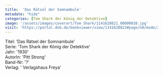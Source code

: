 ```yaml
---
title:  'Das Rätsel der Somnambule'
metadate: "hide"
categories: [Tom Shark der König der Detektive]
image: '/assets/images/coverart/Tom Shark/1141628821_00000010.jpg'
visit: 'https://portal.dnb.de/bookviewer/view/1141628821#page/n0/mode/2up'
---
```

Titel: 'Das Rätsel der Somnambule' <br>
Serie: 'Tom Shark der König der Detektive' <br>
Jahr: '1930' <br>
AutorIn: 'Pitt Strong' <br>
Band-Nr: '?' <br>
Verlag: ' Verlagshaus Freya'